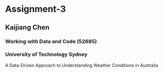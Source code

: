 # Assignment-3

## Kaijiang Chen

### Working with Data and Code (52685)

### University of Technology Sydney

A Data-Driven Approach to Understanding Weather Conditions in Australia
